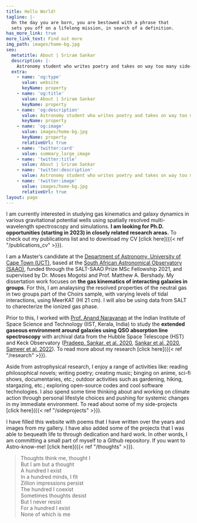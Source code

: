 ```yaml
---
title: Hello World!
tagline: |- 
  On the day you are born, you are bestowed with a phrase that
  sets you off on a lifelong mission, in search of a definition. 
has_more_link: true
more_link_text: Find out more
img_path: images/home-bg.jpg
seo:
  metatitle: About | Sriram Sankar
  description: |-
    Astronomy student who writes poetry and takes on way too many side-projects. 
  extra:
    - name: 'og:type'
      value: website
      keyName: property
    - name: 'og:title'
      value: About | Sriram Sankar
      keyName: property
    - name: 'og:description'
      value: Astronomy student who writes poetry and takes on way too many side-projects. 
      keyName: property
    - name: 'og:image'
      value: images/home-bg.jpg
      keyName: property
      relativeUrl: true
    - name: 'twitter:card'
      value: summary_large_image
    - name: 'twitter:title'
      value: About | Sriram Sankar
    - name: 'twitter:description'
      value: Astronomy student who writes poetry and takes on way too many side-projects. 
    - name: 'twitter:image'
      value: images/home-bg.jpg
      relativeUrl: true
layout: page
---
```


I am currently interested in studying gas kinematics and galaxy dynamics in various gravitational potential wells using spatially resolved multi-wavelength spectroscopy and simulations. **I am looking for Ph.D. opportunities (starting in 2023) in closely related research areas.** To check out my publications list and to download my CV [click here]({{< ref "/publications_cv" >}}).

I am a Master’s candidate at the [Department of Astronomy, University of Cape Town (UCT)](http://www.ast.uct.ac.za/), based at the [South African Astronomical Observatory (SAAO)](https://www.saao.ac.za/), funded through the SALT-SAAO Prize MSc Fellowship 2021, and supervised by Dr. Moses Mogotsi and Prof. Matthew A. Bershady. My dissertation work focuses on **the gas kinematics of interacting galaxies in groups**. For this, I am analaysing the resolved properties of the neutral gas in two groups part of the Choirs sample, with varying levels of tidal interactions, using MeerKAT (HI 21 cm). I will also be using data from SALT to charecterize the ionized gas phase.

Prior to this, I worked with [Prof. Anand Narayanan](https://www.iist.ac.in/ess/anand) at the Indian Institute of Space Science and Technology (IIST, Kerala, India) to study the **extended gaseous environment around galaxies using QSO absorption line spectroscopy** with archival data from the Hubble Space Telescope (HST) and Keck Observatory ([Pradeep, Sankar, et al. 2020](https://ui.adsabs.harvard.edu/abs/2020MNRAS.493..250P/abstract), [Sankar et al. 2020](https://ui.adsabs.harvard.edu/abs/2020MNRAS.498.4864S/abstract), [Sameer et al. 2022](https://ui.adsabs.harvard.edu/abs/2022MNRAS.510.5796S/abstract)). To read more about my research [click here]({{< ref "/research" >}}).

Aside from astrophysical research, I enjoy a range of activities like: reading philosophical novels; writing poetry; creating music; binging on anime, sci-fi shows, documentaries, etc.; outdoor activities such as gardening, hiking, stargazing, etc.; exploring open-source codes and cool software technologies. I also spend some time thinking about and working on climate action through personal lifestyle choices and pushing for systemic changes in my immediate environment. To read about some of my side-projects [click here]({{< ref "/sideprojects" >}}).

I have filled this website with poems that I have written over the years and images from my gallery. I have also added some of the projects that I was able to bequeath life to through dedication and hard work. In other words, I am committing a small part of myself to a Github repository. If you want to Astro-know-me! [click here]({{< ref "/thoughts" >}}).

> Thoughts think me, thought I   
But I am but a thought  
A hundred I exist  
In a hundred minds, I fit  
Zillion impressions persist  
The hundred I coexist  
Sometimes thoughts desist  
But I never resist  
For a hundred I exist  
None of which is me   

<!---
I started with a Stackbit v1 theme but heavily modified it for my purpose (stackbit v2 platform is looking great, I highly recommend it).
--->
